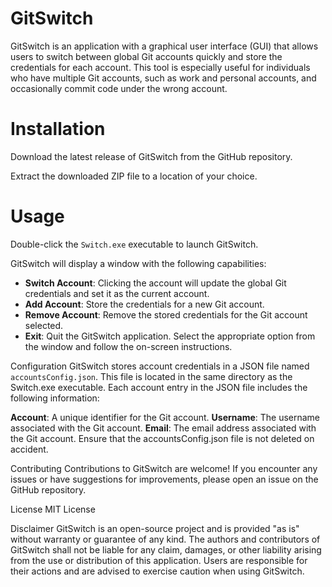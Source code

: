 # GitSwitch
GitSwitch is an application with a graphical user interface (GUI) that allows users to switch between global Git accounts quickly and store the credentials for each account. This tool is especially useful for individuals who have multiple Git accounts, such as work and personal accounts, and occasionally commit code under the wrong account.

# Installation
Download the latest release of GitSwitch from the GitHub repository.

Extract the downloaded ZIP file to a location of your choice.

# Usage
Double-click the `Switch.exe` executable to launch GitSwitch.

GitSwitch will display a window with the following capabilities:

* **Switch Account**: Clicking the account will update the global Git credentials and set it as the current account. 
* **Add Account**: Store the credentials for a new Git account.
* **Remove Account**: Remove the stored credentials for the Git account selected.
* **Exit**: Quit the GitSwitch application.
Select the appropriate option from the window and follow the on-screen instructions.

Configuration
GitSwitch stores account credentials in a JSON file named `accountsConfig.json`. This file is located in the same directory as the Switch.exe executable. Each account entry in the JSON file includes the following information:

**Account**: A unique identifier for the Git account.
**Username**: The username associated with the Git account.
**Email**: The email address associated with the Git account.
Ensure that the accountsConfig.json file is not deleted on accident.

Contributing
Contributions to GitSwitch are welcome! If you encounter any issues or have suggestions for improvements, please open an issue on the GitHub repository.

License
MIT License

Disclaimer
GitSwitch is an open-source project and is provided "as is" without warranty or guarantee of any kind. The authors and contributors of GitSwitch shall not be liable for any claim, damages, or other liability arising from the use or distribution of this application. Users are responsible for their actions and are advised to exercise caution when using GitSwitch.
